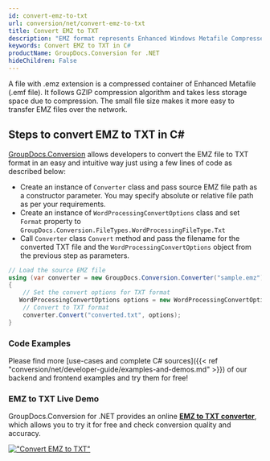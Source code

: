 ```yaml
---
id: convert-emz-to-txt
url: conversion/net/convert-emz-to-txt
title: Convert EMZ to TXT
description: "EMZ format represents Enhanced Windows Metafile Compressed with .emz extension. Learn how to convert EMZ to TXT file programmatically in C# language using GroupDocs.Conversion for .NET library."
keywords: Convert EMZ to TXT in C#
productName: GroupDocs.Conversion for .NET
hideChildren: False
---
```


A file with .emz extension is a compressed container of Enhanced Metafile (.emf file). It follows GZIP compression algorithm and takes less storage space due to compression. The small file size makes it more easy to transfer EMZ files over the network.

## Steps to convert EMZ to TXT in C#

[GroupDocs.Conversion](https://products.groupdocs.com/conversion/net) allows developers to convert the EMZ file to TXT format in an easy and intuitive way just using a few lines of code as described below:

* Create an instance of `Converter` class and pass source EMZ file path as a constructor parameter. You may specify absolute or relative file path as per your requirements. 
* Create an instance of `WordProcessingConvertOptions` class and set `Format` property to `GroupDocs.Conversion.FileTypes.WordProcessingFileType.Txt`
* Call `Converter` class `Convert` method and pass the filename for the converted TXT file and the `WordProcessingConvertOptions` object from the previous step as parameters.

```csharp
// Load the source EMZ file
using (var converter = new GroupDocs.Conversion.Converter("sample.emz"))
{
    // Set the convert options for TXT format
   WordProcessingConvertOptions options = new WordProcessingConvertOptions { Format = GroupDocs.Conversion.FileTypes.WordProcessingFileType.Txt };
    // Convert to TXT format
    converter.Convert("converted.txt", options);
}
```

### Code Examples

Please find more [use-cases and complete C# sources]({{< ref "conversion/net/developer-guide/examples-and-demos.md" >}}) of our backend and frontend examples and try them for free!

### EMZ to TXT Live Demo

GroupDocs.Conversion for .NET provides an online [**EMZ to TXT converter**](https://products.groupdocs.app/conversion/emz-to-txt), which allows you to try it for free and check conversion quality and accuracy.

[!["Convert EMZ to TXT"](conversion/net/images/convert-to-txt/convert-emz-to-txt.png)](https://products.groupdocs.app/conversion/emz-to-txt)